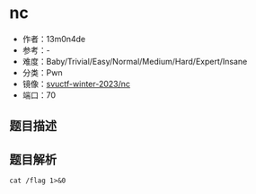 # nc

- 作者：13m0n4de
- 参考：-
- 难度：Baby/Trivial/Easy/Normal/Medium/Hard/Expert/Insane
- 分类：Pwn
- 镜像：[svuctf-winter-2023/nc](https://ghcr.io/svuctf/svuctf-winter-2023/nc:latest)
- 端口：70

## 题目描述

<description>

## 题目解析

```
cat /flag 1>&0
```
